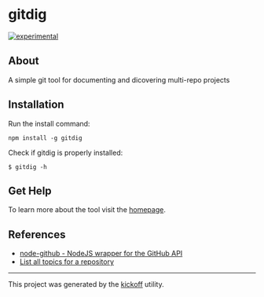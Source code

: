 gitdig
======

[![experimental](http://badges.github.io/stability-badges/dist/experimental.svg)](http://github.com/badges/stability-badges)

## About

A simple git tool for documenting and dicovering multi-repo projects

## Installation

Run the install command:

    npm install -g gitdig

Check if gitdig is properly installed:

    $ gitdig -h

## Get Help

To learn more about the tool visit the [homepage](http://tombenke.github.io/gitdig/).

## References

- [node-github - NodeJS wrapper for the GitHub API](https://mikedeboer.github.io/node-github/)
- [List all topics for a repository](https://developer.github.com/v3/repos/#list-all-topics-for-a-repository)

---

This project was generated by the [kickoff](https://github.com/tombenke/kickoff) utility.
